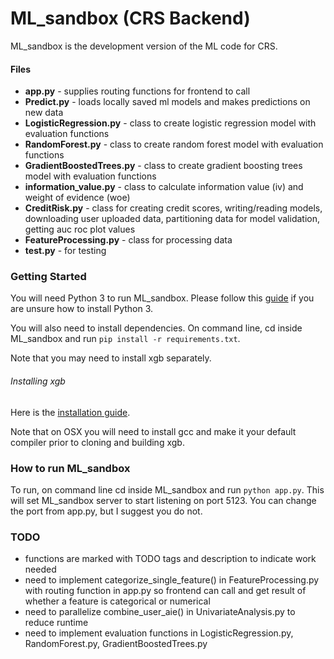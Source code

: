 # ML_sandbox (CRS Backend)

ML_sandbox is the development version of the ML code for CRS.

#### Files
* **app.py** - supplies routing functions for frontend to call
* **Predict.py** - loads locally saved ml models and makes predictions on new data
* **LogisticRegression.py** - class to create logistic regression model with evaluation functions
* **RandomForest.py** - class to create random forest model with evaluation functions
* **GradientBoostedTrees.py** - class to create gradient boosting trees model with evaluation functions
* **information_value.py** - class to calculate information value (iv) and weight of evidence (woe)
* **CreditRisk.py** - class for creating credit scores, writing/reading models, downloading user uploaded data, partitioning data for model validation, getting auc roc plot values
* **FeatureProcessing.py** - class for processing data
* **test.py** - for testing

### Getting Started

You will need Python 3 to run ML_sandbox. Please follow this [guide](https://realpython.com/installing-python/) if you are unsure how to install Python 3.

You will also need to install dependencies. On command line, cd inside ML_sandbox and run `pip install -r requirements.txt`.

Note that you may need to install xgb separately.

###### Installing xgb

Here is the [installation guide](https://xgboost.readthedocs.io/en/latest/build.html).

Note that on OSX you will need to install gcc and make it your default compiler prior to cloning and building xgb.

### How to run ML_sandbox

To run, on command line cd inside ML_sandbox and run `python app.py`. This will set ML_sandbox server to start listening on port 5123. You can change the port from app.py, but I suggest you do not.

### TODO
* functions are marked with TODO tags and description to indicate work needed
* need to implement categorize_single_feature() in FeatureProcessing.py with routing function in app.py so frontend can call and get result of whether a feature is categorical or numerical
* need to parallelize combine_user_aie() in UnivariateAnalysis.py to reduce runtime
* need to implement evaluation functions in LogisticRegression.py, RandomForest.py, GradientBoostedTrees.py
